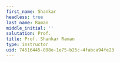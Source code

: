 ```yaml
---
first_name: Shankar
headless: true
last_name: Raman
middle_initial: ''
salutation: Prof.
title: Prof. Shankar Raman
type: instructor
uid: 74516445-898e-1e75-b25c-4fabca94fe23
---
```

